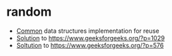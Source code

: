 # random

 * [Common](https://github.com/lon3wolf/random/tree/master/cpp/Common) data structures implementation for reuse
 * [Solution](https://github.com/lon3wolf/random/tree/master/cpp/Lowest_Common_Ancestor) to https://www.geeksforgeeks.org/?p=1029 
 * [Soltution](https://github.com/lon3wolf/random/tree/master/cpp/contigousMaxSum) to  https://www.geeksforgeeks.org/?p=576